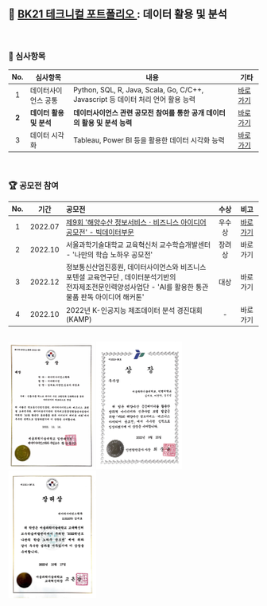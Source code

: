 ## 📂 <a href='https://github.com/countifs/portfolio'> BK21 테크니컬 포트폴리오 </a> : 데이터 활용 및 분석

<br>

### 🚩 심사항목
| No. | 심사항목 | 내용 | 기타 |
|:----------:|----------|----------|----------|
|1|데이터사이언스 공통| Python, SQL, R, Java, Scala, Go, C/C++, Javascript 등 데이터 처리 언어 활용 능력  |<a href='https://github.com/countifs/portfolio/tree/main/1.%20%EB%8D%B0%EC%9D%B4%ED%84%B0%EC%82%AC%EC%9D%B4%EC%96%B8%EC%8A%A4%20%EA%B3%B5%ED%86%B5'>바로가기</a>|
|**2**|**데이터 활용 및 분석**| **데이터사이언스 관련 공모전 참여를 통한 공개 데이터의 활용 및 분석 능력**  |<a href='https://github.com/countifs/portfolio/tree/main/2.%20%EB%8D%B0%EC%9D%B4%ED%84%B0%20%ED%99%9C%EC%9A%A9%20%EB%B0%8F%20%EB%B6%84%EC%84%9D'>바로가기</a>|
|3|데이터 시각화| Tableau, Power BI 등을 활용한 데이터 시각화 능력  |<a href='https://github.com/countifs/portfolio/tree/main/3.%20%EB%8D%B0%EC%9D%B4%ED%84%B0%20%EC%8B%9C%EA%B0%81%ED%99%94'>바로가기</a>|

<br>

### 🏆 공모전 참여

| No. | 기간 | 공모전 | 수상 | 비고 |
|:----------:|:--------:|:-----------|:----------:|:----------:|
| 1 | 2022.07 | <a href='https://www.seoultech.ac.kr/service/info/news/?do=commonview&searchtext=%EA%B9%80%EC%9E%AC%ED%98%B8&searchtype=1&nowpage=1&bnum=3596&bidx=523629&cate=14'>제9회 '해양수산 정보서비스ㆍ비즈니스 아이디어 공모전' - 빅데이터부문</a> | 우수상 | <a href='https://github.com/countifs/portfolio/blob/main/2.%20%EB%8D%B0%EC%9D%B4%ED%84%B0%20%ED%99%9C%EC%9A%A9%20%EB%B0%8F%20%EB%B6%84%EC%84%9D/1.%20%EC%A0%9C9%ED%9A%8C%20%ED%95%B4%EC%96%91%EC%88%98%EC%82%B0%20%EC%A0%95%EB%B3%B4%EC%84%9C%EB%B9%84%EC%8A%A4%E3%86%8D%EB%B9%84%EC%A6%88%EB%8B%88%EC%8A%A4%20%EC%95%84%EC%9D%B4%EB%94%94%EC%96%B4%20%EA%B3%B5%EB%AA%A8%EC%A0%84/%5B%EB%B9%85%EB%8D%B0%EC%9D%B4%ED%84%B0%EB%B6%84%EC%84%9D%EB%B6%80%EB%AC%B8%5D%20%EC%9C%A0%EC%82%AC%EC%96%B4%EC%A2%85%EC%9D%98%20%EC%9D%B4%EB%AF%B8%EC%A7%80%20%EB%B6%84%EB%A5%98%EB%A5%BC%20%ED%86%B5%ED%95%9C%20%EC%88%98%EC%82%B0%EB%AC%BC%20%EA%B1%B0%EB%9E%98%20%EC%8B%9C%EC%9E%A5%EC%9D%98%20%EC%A0%95%EB%B3%B4%EB%B9%84%EB%8C%80%EC%B9%AD%20%EA%B0%9C%EC%84%A0%20%EB%B0%9C%ED%91%9C%EC%9E%90%EB%A3%8C.pdf'>바로가기</a> |
| 2 | 2022.10 | 서울과학기술대학교 교육혁신처 교수학습개발센터 - '나만의 학습 노하우 공모전' | 장려상 | 바로가기 |
| 3 | 2022.12 | 정보통신산업진흥원, 데이터사이언스와 비즈니스 포텐셜 교육연구단 ,  데이터분석기반의 <br/>전자제조전문인력양성사업단 - 'AI를 활용한 통관물품 판독 아이디어 해커톤' | 대상 | 바로가기 |
| 4 | 2022.10 | 2022년 K-인공지능 제조데이터 분석 경진대회  (KAMP)           | - | 바로가기 |

<br>

<img src="image-20230417220755891.png" alt="image-20230417220755891" style="zoom: 25%;" />

<img src="image-20230417220244677.png" alt="image-20230417220244677" style="zoom: 25%;" />

<img src="image-20230417220741048.png" alt="image-20230417220741048" style="zoom: 25%;" />
